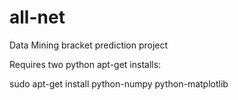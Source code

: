 all-net
=======

Data Mining bracket prediction project

Requires two python apt-get installs:

sudo apt-get install python-numpy python-matplotlib
